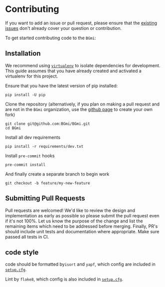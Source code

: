 # Contributing

If you want to add an issue or pull request, please ensure that the [existing issues](https://github.com/BGmi/bgmi/issues?utf8=✓&q=) don't already cover your question or contribution.

To get started contributing code to the `BGmi`:

## Installation

We recommend using [`virtualenv`](https://virtualenv.readthedocs.org/en/latest/) to isolate dependencies for development.
This guide assumes that you have already created and activated a virtualenv for this project.

Ensure that you have the latest version of pip installed:
```
pip install -U pip
```

Clone the repository (alternatively, if you plan on making a pull request and are not in the `BGmi` organization, use the [github page](https://github.com/BGmi/BGmi) to create your own fork)

```
git clone git@github.com:BGmi/BGmi.git
cd BGmi
```

Install all dev requirements

```
pip install -r requirements/dev.txt
```

Install `pre-commit` hooks

```
pre-commit install
```

And finally create a separate branch to begin work

```
git checkout -b feature/my-new-feature
```

## Submitting Pull Requests

Pull requests are welcomed! We'd like to review the design and implementation as early as
possible so please submit the pull request even if it's not 100%.
Let us know the purpose of the change and list the remaining items which need to be
addressed before merging.
Finally, PR's should include unit tests and documentation where appropriate.
Make sure passed all tests in CI.

## code style

code should be formatted by`isort` and `yapf`, which config are included in [`setup.cfg`](../setup.cfg).

Lint by `flake8`, which config is also included in [`setup.cfg`](../setup.cfg).

